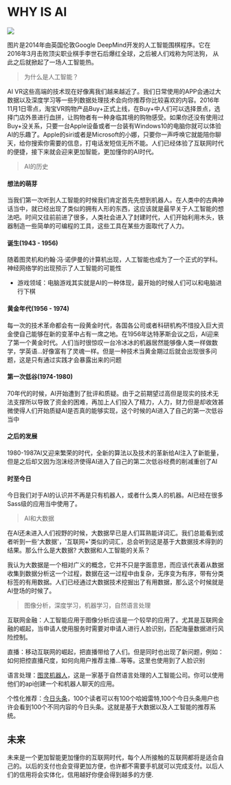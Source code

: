 # WHY IS AI
![](https://ottawazine.com/wp-content/uploads/2016/03/google-alphago-logo-540x334.png)

图片是2014年由英国伦敦Google DeepMind开发的人工智能围棋程序。它在2016年3月击败顶尖职业棋手李世石后爆红全球，之后被人们戏称为阿法狗，
从此之后就掀起了一场人工智能热。

> 为什么是人工智能？

AI VR这些高端的技术现在好像离我们越来越近了。我们日常使用的APP会通过大数据以及深度学习等一些列数据处理技术会向你推荐你比较喜欢的内容。2016年11月1日零点，淘宝VR购物产品Buy+正式上线，在Buy+中人们可以选择景点，选择门店外景进行血拼，让购物者有一种身临其境的购物感受。如果你还没有使用过Buy+没关系，只要一台Apple设备或者一台装有Windows10的电脑你就可以体验AI的乐趣了。Apple的siri或者是Microsoft的小娜，只要你一声呼唤它就能陪你聊天，给你搜索你需要的信息，打电话发短信无所不能。人们已经体验了互联网时代的便捷，接下来就会迎来更加智能，更加懂你的AI时代。

> AI的历史
#### 想法的萌芽

当我们第一次听到人工智能的时候我们肯定首先先想到机器人。在人类中的古典神话当中，就已经出现了类似的拥有人形的东西，这应该就是最早关于人工智能的想法吧。时间又往前前进了很多，人类社会进入了封建时代，人们开始利用木头，铁器制造一些简单的可编程的工具，这些工具在某些方面取代了人力。

#### 诞生(1943 - 1956)

随着图灵机和约翰·冯·诺伊曼的计算机出现，人工智能也成为了一个正式的学科。神经网络学的出现预示了人工智能的可能性

* 游戏领域：电脑游戏其实就是AI的一种体现，最开始的时候人们可以和电脑进行下棋

#### 黄金年代(1956 - 1974)

每一次的技术革命都会有一段黄金时代，各国各公司或者科研机构不惜投入巨大资金使自己能够在新的变革中占有一席之地。在1956年达特茅斯会议之后，AI迎来了第一个黄金时代。人们当时很惊叹一台冷冰冰的机器居然能够像人类一样做数学，学英语...好像富有了灵魂一样。但是一种技术当黄金期过后就会出现很多问题，这是只有通过实践才会暴露出来的问题

#### 第一次低谷(1974-1980)

70年代的时候，AI开始遭到了批评和质疑。由于之前期望过高但是现实的技术无法支撑所以导致了资金的困难，再加上人们投入了精力，人力，财力但是却收效甚微使得人们开始质疑AI是否真的能够实现，这个时候的AI进入了自己的第一次低谷当中

#### 之后的发展

1980-1987AI又迎来繁荣的时代，全新的算法以及技术的革新给AI注入了新能量，但是之后却又因为泡沫经济使得AI进入了自己的第二次低谷经费的削减重创了AI

#### 时至今日

今日我们对于AI的认识并不再是只有机器人，或者什么类人的机器。AI已经在很多Sass级的应用当中使用了。

> AI和大数据

在AI还未进入人们视野的时候，大数据早已是人们耳熟能详词汇。我们总能看到或者听到一些'大数据'，'互联网+'类似的词汇，总会听到这是基于大数据技术得到的结果。那么什么是大数据? 大数据和人工智能的关系？

我认为大数据是一个相对广义的概念，它并不只是字面意思，而应该代表着从数据收集到数据分析这一个过程，数据在这一过程中由复杂，无序变为有序，带有分类标签的有用数据。人们已经通过大数据技术挖掘出了有用数据，那么这个时候就是AI登场的时候了。

> 图像分析，深度学习，机器学习，自然语言处理

互联网金融：人工智能应用于图像分析应该是一个较早的应用了。尤其是互联网金融的崛起，当申请人使用服务时需要对申请人进行人脸识别，匹配海量数据进行风险控制。

直播：移动互联网的崛起，把直播带给了人们。但是同时也出现了新问题，例如：如何把控直播尺度，如何向用户推荐主播...等等。这里也使用到了人脸识别

语言处理：[图灵机器人](http://www.tuling123.com/)，这是一家基于自然语言处理的人工智能公司。你可以使用他们的api创建一个和机器人聊天的应用。

个性化推荐：[今日头条](https://www.toutiao.com/)，100个读者可以有100个哈姆雷特,100个今日头条用户也许会看到100个不同内容的今日头条。这就是基于大数据以及人工智能的推荐系统。

## 未来

未来是一个更加智能更加懂你的互联网时代，每个人所接触的互联网都将是适合自己的。以后的支付也会变得更加方便，也许都不需要手机就可以完成支付。以后人们的信用将会实体化，信用越好你便会得到越多的方便.






